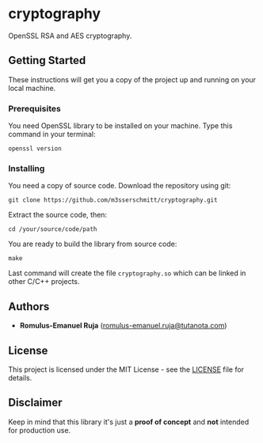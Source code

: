 # cryptography

OpenSSL RSA and AES cryptography.

## Getting Started

These instructions will get you a copy of the project up and running on your local machine.

### Prerequisites

You need OpenSSL library to be installed on your machine. Type this command in your terminal:

`openssl version`

### Installing

You need a copy of source code. Download the repository using git:

`git clone https://github.com/m3sserschmitt/cryptography.git`

Extract the source code, then:

`cd /your/source/code/path`

You are ready to build the library from source code:

`make`

Last command will create the file `cryptography.so` which can be linked in other
C/C++ projects.

## Authors

* **Romulus-Emanuel Ruja** (romulus-emanuel.ruja@tutanota.com)

## License

This project is licensed under the MIT License - see the [LICENSE](LICENSE) file for details.

## Disclaimer

Keep in mind that this library it's just a **proof of concept** and **not** intended for production use.